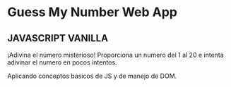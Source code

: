 # Guess My Number Web App
## JAVASCRIPT VANILLA 

¡Adivina el número misterioso! Proporciona un numero del 1 al 20 e intenta adivinar el numero en pocos intentos.


Aplicando conceptos basicos de JS y de manejo de DOM.
